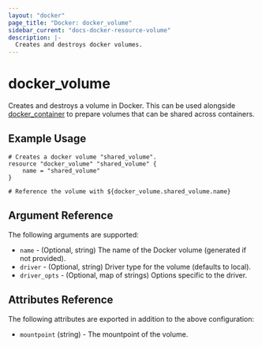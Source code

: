 ```yaml
---
layout: "docker"
page_title: "Docker: docker_volume"
sidebar_current: "docs-docker-resource-volume"
description: |-
  Creates and destroys docker volumes.
---
```


# docker\_volume

Creates and destroys a volume in Docker. This can be used alongside
[docker\_container](/docs/providers/docker/r/container.html)
to prepare volumes that can be shared across containers.

## Example Usage

```
# Creates a docker volume "shared_volume".
resource "docker_volume" "shared_volume" {
    name = "shared_volume"
}

# Reference the volume with ${docker_volume.shared_volume.name}
```

## Argument Reference

The following arguments are supported:

* `name` - (Optional, string) The name of the Docker volume (generated if not
  provided).
* `driver` - (Optional, string) Driver type for the volume (defaults to local).
* `driver_opts` - (Optional, map of strings) Options specific to the driver.

## Attributes Reference

The following attributes are exported in addition to the above configuration:

* `mountpoint` (string) - The mountpoint of the volume.
